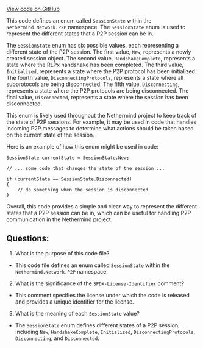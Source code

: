 [View code on GitHub](https://github.com/NethermindEth/nethermind/src/Nethermind/Nethermind.Network/P2P/SessionState.cs)

This code defines an enum called `SessionState` within the `Nethermind.Network.P2P` namespace. The `SessionState` enum is used to represent the different states that a P2P session can be in. 

The `SessionState` enum has six possible values, each representing a different state of the P2P session. The first value, `New`, represents a newly created session object. The second value, `HandshakeComplete`, represents a state where the RLPx handshake has been completed. The third value, `Initialized`, represents a state where the P2P protocol has been initialized. The fourth value, `DisconnectingProtocols`, represents a state where all subprotocols are being disconnected. The fifth value, `Disconnecting`, represents a state where the P2P protocols are being disconnected. The final value, `Disconnected`, represents a state where the session has been disconnected.

This enum is likely used throughout the Nethermind project to keep track of the state of P2P sessions. For example, it may be used in code that handles incoming P2P messages to determine what actions should be taken based on the current state of the session. 

Here is an example of how this enum might be used in code:

```
SessionState currentState = SessionState.New;

// ... some code that changes the state of the session ...

if (currentState == SessionState.Disconnected)
{
    // do something when the session is disconnected
}
``` 

Overall, this code provides a simple and clear way to represent the different states that a P2P session can be in, which can be useful for handling P2P communication in the Nethermind project.
## Questions: 
 1. What is the purpose of this code file?
- This code file defines an enum called `SessionState` within the `Nethermind.Network.P2P` namespace.

2. What is the significance of the `SPDX-License-Identifier` comment?
- This comment specifies the license under which the code is released and provides a unique identifier for the license.

3. What is the meaning of each `SessionState` value?
- The `SessionState` enum defines different states of a P2P session, including `New`, `HandshakeComplete`, `Initialized`, `DisconnectingProtocols`, `Disconnecting`, and `Disconnected`.